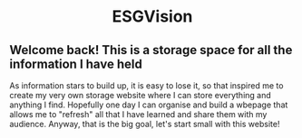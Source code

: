 # <center> ESGVision </center>

## Welcome back! This is a storage space for all the information I have held
As information stars to build up, it is easy to lose it, so that inspired me to create my very own storage website where I can store everything and anything I find. Hopefully one day I can organise and build a wbepage that allows me to "refresh" all that I have learned and share them with my audience. Anyway, that is the big goal, let's start small with this website!

